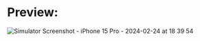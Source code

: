 <h1> Preview: </h1>


![Simulator Screenshot - iPhone 15 Pro - 2024-02-24 at 18 39 54](https://github.com/LeonardHolter/betterRest/assets/123200111/bd1d3723-4060-44bd-9a40-3c85009bd88c)
